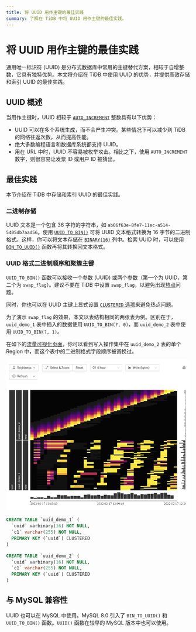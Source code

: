 ```yaml
---
title: 将 UUID 用作主键的最佳实践
summary: 了解在 TiDB 中将 UUID 用作主键的最佳实践。
---
```


# 将 UUID 用作主键的最佳实践

通用唯一标识符 (UUID) 是分布式数据库中常用的主键替代方案，相较于自增整数，它具有独特优势。本文将介绍在 TiDB 中使用 UUID 的优势，并提供高效存储和索引 UUID 的最佳实践。

## UUID 概述

当用作主键时，UUID 相较于 [`AUTO_INCREMENT`](/auto-increment.md) 整数具有以下优势：

- UUID 可以在多个系统生成，而不会产生冲突。某些情况下可以减少到 TiDB 的网络往返次数，从而提高性能。
- 绝大多数编程语言和数据库系统都支持 UUID。
- 用在 URL 中时，UUID 不容易被枚举攻击。相比之下，使用 `AUTO_INCREMENT` 数字，则很容易让发票 ID 或用户 ID 被猜出。

## 最佳实践

本节介绍在 TiDB 中存储和索引 UUID 的最佳实践。

### 二进制存储

UUID 文本是一个包含 36 字符的字符串，如 `ab06f63e-8fe7-11ec-a514-5405db7aad56`。使用 [`UUID_TO_BIN()`](/functions-and-operators/miscellaneous-functions.md#uuid_to_bin) 可将 UUID 文本格式转换为 16 字节的二进制格式。这样，你可以将文本存储在 [`BINARY(16)`](/data-type-string.md#binary-类型) 列中。检索 UUID 时，可以使用 [`BIN_TO_UUID()`](/functions-and-operators/miscellaneous-functions.md#bin_to_uuid) 函数再将其转换回文本格式。

### UUID 格式二进制顺序和聚簇主键

`UUID_TO_BIN()` 函数可以接收一个参数 (UUID) 或两个参数（第一个为 UUID，第二个为 `swap_flag`）。建议不要在 TiDB 中设置 `swap_flag`，以避免出现[热点](/best-practices/high-concurrency-best-practices.md)问题。

同时，你也可以在 UUID 主键上显式设置 [`CLUSTERED` 选项](/clustered-indexes.md)来避免热点问题。

为了演示 `swap_flag` 的效果，本文以表结构相同的两张表为例。区别在于，`uuid_demo_1` 表中插入的数据使用 `UUID_TO_BIN(?, 0)`，而 `uuid_demo_2` 表中使用 `UUID_TO_BIN(?, 1)`。

在如下的[流量可视化页面](/dashboard/dashboard-key-visualizer.md)，你可以看到写入操作集中在 `uuid_demo_2` 表的单个 Region 中，而这个表中的二进制格式字段顺序被调换过。

![Key Visualizer](/media/best-practices/uuid_keyviz.png)

```sql
CREATE TABLE `uuid_demo_1` (
  `uuid` varbinary(16) NOT NULL,
  `c1` varchar(255) NOT NULL,
  PRIMARY KEY (`uuid`) CLUSTERED
)
```

```sql
CREATE TABLE `uuid_demo_2` (
  `uuid` varbinary(16) NOT NULL,
  `c1` varchar(255) NOT NULL,
  PRIMARY KEY (`uuid`) CLUSTERED
)
```

## 与 MySQL 兼容性

UUID 也可以在 MySQL 中使用。MySQL 8.0 引入了 `BIN_TO_UUID()` 和 `UUID_TO_BIN()` 函数。`UUID()` 函数在较早的 MySQL 版本中也可以使用。
